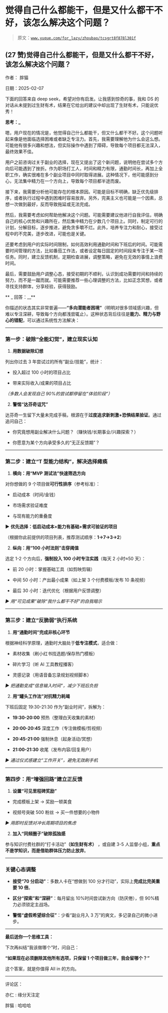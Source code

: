 # 觉得自己什么都能干，但是又什么都干不好，该怎么解决这个问题？

> 原文：[`www.yuque.com/for_lazy/zhoubao/tcsgrt8f878l301f`](https://www.yuque.com/for_lazy/zhoubao/tcsgrt8f878l301f)

## (27 赞)觉得自己什么都能干，但是又什么都干不好，该怎么解决这个问题？

作者： 胖猫

日期：2025-02-07

下面的回答来自 deep seek，希望对你有启发。让我感到惊奇的事，我和 DS 的对话从未提到过生财有术，结果在它给出的建议中却出现了生财有术，只能说优秀！

**思考：_**

嗯，用户现在的情况是，他觉得自己什么都能干，但又什么都干不好。这个问题听起来像是他面临选择困难或者缺乏专注力。首先，我需要理解他为什么会这么想。可能他有很多兴趣和想法，但实际操作中遇到了障碍，导致每个项目都无法深入，最终效果不佳。

用户之前咨询过关于副业的选择，现在又提出了这个新问题，说明他在尝试多个方向后可能遇到了挫折。作为职场打工人，时间和精力有限，通勤时间长，再加上全职工作，确实很难在多个副业项目中同时取得进展。这种情况下，他可能感到分心，无法集中精力在一个方向上，导致每个项目都半途而废。

接下来，我需要分析他可能存在的根本原因。可能是目标不明确，缺乏优先级排序，或者执行过程中遇到困难时容易放弃。另外，完美主义也可能是一个因素，总想一次做到最好，反而导致拖延或无法完成。

然后，我需要考虑如何帮助他解决这个问题。可能需要建议他进行自我评估，明确自己的核心优势和兴趣所在，然后集中精力在少数几个项目上。同时，制定可行的计划，分解目标，逐步推进，避免贪多嚼不烂。此外，培养专注力和耐心，接受过程中的不完美，逐步改进，可能也是关键。

还要考虑到用户的实际时间限制，如何高效利用通勤时间和下班后的时间。可能需要时间管理的方法，比如番茄工作法，或者设定每日固定的时间段来专注于某一项任务。同时，建立反馈机制，定期检查进展，调整策略，避免在无效的事情上浪费时间。

最后，需要鼓励用户调整心态，接受初期的不顺利，认识到成功需要时间和持续的努力，而不是一蹴而就。可能需要推荐一些心理调整的方法，比如正念冥想，或者寻找支持群体，分享经验，获得鼓励。

** _ 回答：__**

你描述的状态其实非常普遍——**“多向潜能者困境”**（明明对很多领域感兴趣，但难以专注深耕，导致每个方向都浅尝辄止）。这种状态背后往往是**能力、精力与野心的错配**，可以通过系统性方法解决：

---

### **第一步：破除“全能幻觉”，建立现实认知**

1.  **用数据破除幻想**

列出你过去 3 年尝试过的所有“副业/技能”，统计：

- 投入超过 100 小时的项目占比

- 带来实际收入/成果的项目占比

*（多数人会发现自己 90%的尝试都停留在“体验阶段”）*

2.  **警惕“达芬奇诅咒”**

达芬奇一生留下大量未完成手稿，根源在于**过度追求新刺激+恐惧结果验证**。通过追问自己：

- 你究竟想用副业解决什么问题？（赚快钱/长期事业/兴趣探索？）

- 你愿意为某个方向承受多久的“无正反馈期”？

---

### **第二步：建立“T 型能力结构”，解决选择瘫痪**

1.  **横向：用“MVP 测试法”快速筛选方向**

对你想做的 9 个项目做**可行性排序**（参考标准）：

- 启动成本（时间/金钱）

- 市场需求验证难度

- 与现有能力的重叠度

**▶** **优先选择：低启动成本+能力有基础+需求可验证的项目**

（根据你此前提供的项目列表，推荐测试顺序：**1→7→3→2**）

2.  **纵向：用“100 小时法则”击穿阈值**

选定 1-2 个方向后，**强制投入 100 小时专注实践**（每天 2 小时≈50 天）：

- 前 20 小时：掌握基础工具（如剪映剪辑）

- 中间 50 小时：产出最小成果（如上架 3 个付费模板/发布 10 条视频）

- 最后 30 小时：迭代优化（根据用户反馈调整）

*▶* *用“可见成果”破除“我什么都干不好”的自我暗示*

---

### **第三步：建立“反脆弱”执行系统**

1.  **用“通勤时间”完成非核心环节**

根据神经科学原理，通勤时大脑处于**低专注模式**，适合做：

- 素材收集（刷小红书找选题/保存热门模板）

- 碎片学习（听 AI 工具教程播客）

- 灵感记录（用语音备忘录规划视频脚本）

*▶* *把通勤变成“信息输入时间”，减少下班后负担*

2.  **用“罐头工作法”对抗精力耗竭**

下班后固定 19:30-21:30 作为“副业时间”，拆解为：

-  **19:30-20:00** 预热（整理白天收集的素材）

-  **20:00-20:45** 深度工作（专注做模板/剪视频）

-  **20:45-21:00** 强制休息（起身活动/冥想）

-  **21:00-21:30** 收尾（发布内容/回复用户）

*▶* *通过仪式感建立“工作开关”，避免无效刷手机*

---

### **第四步：用“增强回路”建立正反馈**

1.  **设置“可见里程碑奖励”**

- 完成模板上架 → 奖励一顿美食

- 视频号突破 500 粉丝 → 买一件想要的小物件

*▶* *用即时反馈对冲长周期项目的焦虑*

2.  **加入“同频圈子”破除孤独感**

参与知识付费社群的“打卡活动”**（如生财有术）** ，或自建 3-5 人监督小组，**重点不是学知识，而是借助群体压力防止放弃**。

---

### **关键心态调整**

-  **接受“70 分启动”**：多数人卡在“想做到 100 分才行动”，实际上**完成比完美重要 10 倍**。

-  **区分“探索”和“深耕”**：每月留出 10%时间尝试新方向（防厌倦），但 90%精力必须锁定主战场。

-  **警惕“虚假希望综合征”**：少看“副业月入 3 万”的爽文，多记录自己的微小进步。

---

**最后送你一个思维工具：**

下次再纠结“我该做哪个”时，问自己：

**“如果现在必须删除其他所有选项，只保留 1 个项目做三年，我会留哪个？”**

这个答案，就是你值得 All in 的方向。

* * *

评论区：

亦仁 : 缘分天注定

胖猫 : 哈哈哈